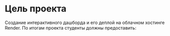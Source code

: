 # Цель проекта 
Создание интерактивного дашборда и его деплой на облачном хостинге Render. По итогам проекта студенты должны предоставить: 
 
